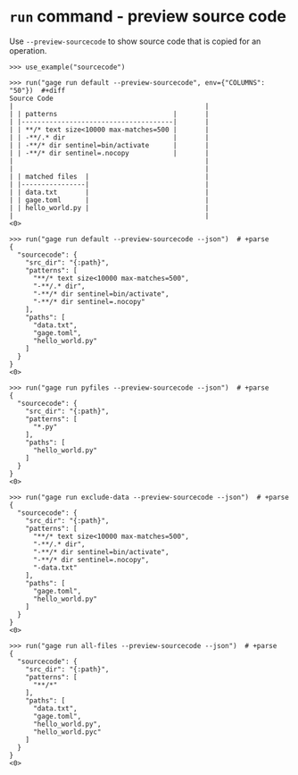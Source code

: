 # `run` command - preview source code

Use `--preview-sourcecode` to show source code that is copied for an
operation.

    >>> use_example("sourcecode")

    >>> run("gage run default --preview-sourcecode", env={"COLUMNS": "50"})  #+diff
    Source Code
    |                                                |
    | | patterns                             |       |
    | |--------------------------------------|       |
    | | **/* text size<10000 max-matches=500 |       |
    | | -**/.* dir                           |       |
    | | -**/* dir sentinel=bin/activate      |       |
    | | -**/* dir sentinel=.nocopy           |       |
    |                                                |
    |                                                |
    | | matched files  |                             |
    | |----------------|                             |
    | | data.txt       |                             |
    | | gage.toml      |                             |
    | | hello_world.py |                             |
    |                                                |
    <0>

    >>> run("gage run default --preview-sourcecode --json")  # +parse
    {
      "sourcecode": {
        "src_dir": "{:path}",
        "patterns": [
          "**/* text size<10000 max-matches=500",
          "-**/.* dir",
          "-**/* dir sentinel=bin/activate",
          "-**/* dir sentinel=.nocopy"
        ],
        "paths": [
          "data.txt",
          "gage.toml",
          "hello_world.py"
        ]
      }
    }
    <0>

    >>> run("gage run pyfiles --preview-sourcecode --json")  # +parse
    {
      "sourcecode": {
        "src_dir": "{:path}",
        "patterns": [
          "*.py"
        ],
        "paths": [
          "hello_world.py"
        ]
      }
    }
    <0>

    >>> run("gage run exclude-data --preview-sourcecode --json")  # +parse
    {
      "sourcecode": {
        "src_dir": "{:path}",
        "patterns": [
          "**/* text size<10000 max-matches=500",
          "-**/.* dir",
          "-**/* dir sentinel=bin/activate",
          "-**/* dir sentinel=.nocopy",
          "-data.txt"
        ],
        "paths": [
          "gage.toml",
          "hello_world.py"
        ]
      }
    }
    <0>

    >>> run("gage run all-files --preview-sourcecode --json")  # +parse
    {
      "sourcecode": {
        "src_dir": "{:path}",
        "patterns": [
          "**/*"
        ],
        "paths": [
          "data.txt",
          "gage.toml",
          "hello_world.py",
          "hello_world.pyc"
        ]
      }
    }
    <0>
